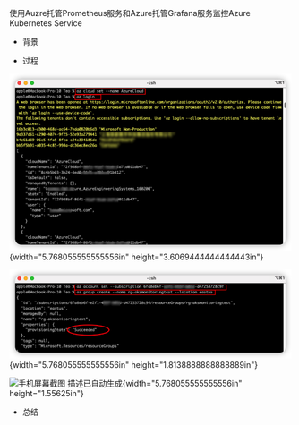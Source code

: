 使用Auzre托管Prometheus服务和Azure托管Grafana服务监控Azure Kubernetes
Service

-   背景

-   过程

![](media/image1.png){width="5.768055555555556in"
height="3.6069444444444443in"}

![文本 描述已自动生成](media/image2.png){width="5.768055555555556in"
height="1.8138888888888889in"}

![手机屏幕截图
描述已自动生成](media/image3.png){width="5.768055555555556in"
height="1.55625in"}

-   总结
